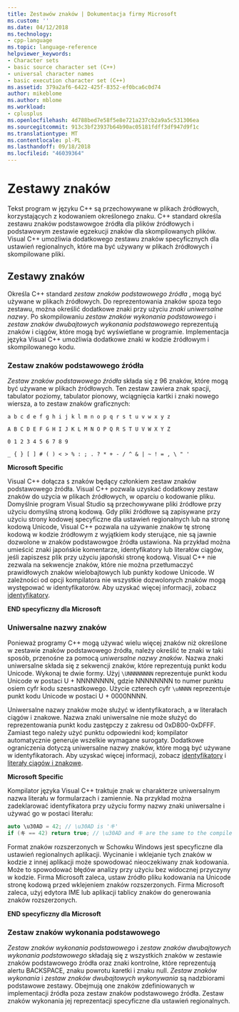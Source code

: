 ```yaml
---
title: Zestawów znaków | Dokumentacja firmy Microsoft
ms.custom: ''
ms.date: 04/12/2018
ms.technology:
- cpp-language
ms.topic: language-reference
helpviewer_keywords:
- Character sets
- basic source character set (C++)
- universal character names
- basic execution character set (C++)
ms.assetid: 379a2af6-6422-425f-8352-ef0bca6c0d74
author: mikeblome
ms.author: mblome
ms.workload:
- cplusplus
ms.openlocfilehash: 4d788bed7e58f5e8e721a237cb2a9a5c531306ea
ms.sourcegitcommit: 913c3bf23937b64b90ac05181fdff3df947d9f1c
ms.translationtype: MT
ms.contentlocale: pl-PL
ms.lasthandoff: 09/18/2018
ms.locfileid: "46039364"
---
```

# <a name="character-sets"></a>Zestawy znaków

Tekst program w języku C++ są przechowywane w plikach źródłowych, korzystających z kodowaniem określonego znaku. C++ standard określa zestawu znaków podstawowgoe źródła dla plików źródłowych i podstawowym zestawie egzekucji znaków dla skompilowanych plików. Visual C++ umożliwia dodatkowego zestawu znaków specyficznych dla ustawień regionalnych, które ma być używany w plikach źródłowych i skompilowane pliki.

## <a name="character-sets"></a>Zestawy znaków

Określa C++ standard *zestaw znaków podstawowego źródła* , mogą być używane w plikach źródłowych. Do reprezentowania znaków spoza tego zestawu, można określić dodatkowe znaki przy użyciu *znaki uniwersalne nazwy*. Po skompilowaniu *zestaw znaków wykonania podstawowego* i *zestaw znaków dwubajtowych wykonania podstawowego* reprezentują znaków i ciągów, które mogą być wyświetlane w programie. Implementacja języka Visual C++ umożliwia dodatkowe znaki w kodzie źródłowym i skompilowanego kodu.

### <a name="basic-source-character-set"></a>Zestaw znaków podstawowego źródła

*Zestaw znaków podstawowego źródła* składa się z 96 znaków, które mogą być używane w plikach źródłowych. Ten zestaw zawiera znak spacji, tabulator poziomy, tabulator pionowy, wciągnięcia kartki i znaki nowego wiersza, a to zestaw znaków graficznych:

`a b c d e f g h i j k l m n o p q r s t u v w x y z`

`A B C D E F G H I J K L M N O P Q R S T U V W X Y Z`

`0 1 2 3 4 5 6 7 8 9`

`_ { } [ ] # ( ) < > % : ; . ? * + - / ^ & | ~ ! = , \ " '`

**Microsoft Specific**

Visual C++ dołącza `$` znaków będący członkiem zestaw znaków podstawowego źródła. Visual C++ pozwala uzyskać dodatkowy zestaw znaków do użycia w plikach źródłowych, w oparciu o kodowanie pliku. Domyślnie program Visual Studio są przechowywane pliki źródłowe przy użyciu domyślną stroną kodową. Gdy pliki źródłowe są zapisywane przy użyciu strony kodowej specyficzne dla ustawień regionalnych lub na stronę kodową Unicode, Visual C++ pozwala na używanie znaków tę stronę kodową w kodzie źródłowym z wyjątkiem kody sterujące, nie są jawnie dozwolone w znaków podstawowgoe źródła ustawiona. Na przykład można umieścić znaki japońskie komentarze, identyfikatory lub literałów ciągów, jeśli zapiszesz plik przy użyciu japoński stronę kodową. Visual C++ nie zezwala na sekwencje znaków, które nie można przetłumaczyć prawidłowych znaków wielobajtowych lub punkty kodowe Unicode. W zależności od opcji kompilatora nie wszystkie dozwolonych znaków mogą występować w identyfikatorów. Aby uzyskać więcej informacji, zobacz [identyfikatory](../cpp/identifiers-cpp.md).

**END specyficzny dla Microsoft**

### <a name="universal-character-names"></a>Uniwersalne nazwy znaków

Ponieważ programy C++ mogą używać wielu więcej znaków niż określone w zestawie znaków podstawowego źródła, należy określić te znaki w taki sposób, przenośne za pomocą *uniwersalne nazwy znaków*. Nazwa znaki uniwersalne składa się z sekwencji znaków, które reprezentują punkt kodu Unicode.  Wykonaj te dwie formy. Użyj `\UNNNNNNNN` reprezentuje punkt kodu Unicode w postaci U + NNNNNNNN, gdzie NNNNNNNN to numer punktu osiem cyfr kodu szesnastkowego. Użycie czterech cyfr `\uNNNN` reprezentuje punkt kodu Unicode w postaci U + 0000NNNN.

Uniwersalne nazwy znaków może służyć w identyfikatorach, a w literałach ciągów i znakowe. Nazwa znaki uniwersalne nie może służyć do reprezentowania punkt kodu zastępczy z zakresu od 0xD800-0xDFFF. Zamiast tego należy użyć punktu odpowiedni kod; kompilator automatycznie generuje wszelkie wymagane surogaty. Dodatkowe ograniczenia dotyczą uniwersalne nazwy znaków, które mogą być używane w identyfikatorach. Aby uzyskać więcej informacji, zobacz [identyfikatory](../cpp/identifiers-cpp.md) i [literały ciągów i znakowe](../cpp/string-and-character-literals-cpp.md).

**Microsoft Specific**

Kompilator języka Visual C++ traktuje znak w charakterze uniwersalnym nazwa literału w formularzach i zamiennie. Na przykład można zadeklarować identyfikatora przy użyciu formy nazwy znaki uniwersalne i używać go w postaci literału:

```cpp
auto \u30AD = 42; // \u30AD is 'キ'
if (キ == 42) return true; // \u30AD and キ are the same to the compiler
```

Format znaków rozszerzonych w Schowku Windows jest specyficzne dla ustawień regionalnych aplikacji. Wycinanie i wklejanie tych znaków w kodzie z innej aplikacji może spowodować nieoczekiwany znak kodowania. Może to spowodować błędów analizy przy użyciu bez widocznej przyczyny w kodzie. Firma Microsoft zaleca, ustaw źródło pliku kodowania na Unicode stronę kodową przed wklejeniem znaków rozszerzonych. Firma Microsoft zaleca, użyj edytora IME lub aplikacji tablicy znaków do generowania znaków rozszerzonych.

**END specyficzny dla Microsoft**

### <a name="basic-execution-character-set"></a>Zestaw znaków wykonania podstawowego

*Zestaw znaków wykonania podstawowego* i *zestaw znaków dwubajtowych wykonania podstawowego* składają się z wszystkich znaków w zestawie znaków podstawowego źródła oraz znaki kontrolne, które reprezentują alertu BACKSPACE, znaku powrotu karetki i znaku null. *Zestaw znaków wykonania* i *zestaw znaków dwubajtowych wykonywania* są nadzbiorami podstawowe zestawy. Obejmują one znaków zdefiniowanych w implementacji źródła poza zestaw znaków podstawowego źródła. Zestaw znaków wykonania jej reprezentacji specyficzne dla ustawień regionalnych.
